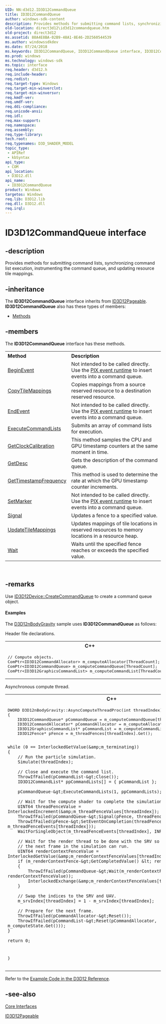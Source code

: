 ```yaml
---
UID: NN:d3d12.ID3D12CommandQueue
title: ID3D12CommandQueue
author: windows-sdk-content
description: Provides methods for submitting command lists, synchronizing command list execution, instrumenting the command queue, and updating resource tile mappings.
old-location: direct3d12\id3d12commandqueue.htm
old-project: direct3d12
ms.assetid: 88A4E8BA-02B9-48A1-8E46-2D2560544539
ms.author: windowssdkdev
ms.date: 07/24/2018
ms.keywords: ID3D12CommandQueue, ID3D12CommandQueue interface, ID3D12CommandQueue interface,described, d3d12/ID3D12CommandQueue, direct3d12.id3d12commandqueue
ms.prod: windows
ms.technology: windows-sdk
ms.topic: interface
req.header: d3d12.h
req.include-header: 
req.redist: 
req.target-type: Windows
req.target-min-winverclnt: 
req.target-min-winversvr: 
req.kmdf-ver: 
req.umdf-ver: 
req.ddi-compliance: 
req.unicode-ansi: 
req.idl: 
req.max-support: 
req.namespace: 
req.assembly: 
req.type-library: 
tech.root: 
req.typenames: D3D_SHADER_MODEL
topic_type:
 - APIRef
 - kbSyntax
api_type:
 - COM
api_location:
 - D3D12.dll
api_name:
 - ID3D12CommandQueue
product: Windows
targetos: Windows
req.lib: D3D12.lib
req.dll: D3D12.dll
req.irql: 
---
```


# ID3D12CommandQueue interface


## -description


Provides methods for submitting command lists, synchronizing command list execution, instrumenting the command queue, and updating resource tile mappings.


## -inheritance

The <b xmlns:loc="http://microsoft.com/wdcml/l10n">ID3D12CommandQueue</b> interface inherits from <a href="https://msdn.microsoft.com/89DC88B4-9DFD-413D-8EB9-91087CC90D18">ID3D12Pageable</a>. <b>ID3D12CommandQueue</b> also has these types of members:
<ul>
<li><a href="https://docs.microsoft.com/">Methods</a></li>
</ul>

## -members

The <b>ID3D12CommandQueue</b> interface has these methods.
<table class="members" id="memberListMethods">
<tr>
<th align="left" width="37%">Method</th>
<th align="left" width="63%">Description</th>
</tr>
<tr data="declared;">
<td align="left" width="37%">
<a href="https://msdn.microsoft.com/09586D24-6D52-49BA-B6C0-793219FAE80C">BeginEvent</a>
</td>
<td align="left" width="63%">
Not intended to be called directly.  Use the
        <a href="https://blogs.msdn.microsoft.com/pix/winpixeventruntime/">PIX event runtime</a> to insert events into a command queue.

</td>
</tr>
<tr data="declared;">
<td align="left" width="37%">
<a href="https://msdn.microsoft.com/FAFA4B5C-EA3C-4209-AB8E-75F3B90F3745">CopyTileMappings</a>
</td>
<td align="left" width="63%">
Copies mappings from a source reserved resource to a destination reserved resource.

</td>
</tr>
<tr data="declared;">
<td align="left" width="37%">
<a href="https://msdn.microsoft.com/CA45061A-3DD6-4FFB-9723-ED33343052F3">EndEvent</a>
</td>
<td align="left" width="63%">
Not intended to be called directly.  Use the
        <a href="https://blogs.msdn.microsoft.com/pix/winpixeventruntime/">PIX event runtime</a> to insert events into a command queue.

</td>
</tr>
<tr data="declared;">
<td align="left" width="37%">
<a href="https://msdn.microsoft.com/653C15CD-0996-4B3B-A5F6-3E85CD0516AD">ExecuteCommandLists</a>
</td>
<td align="left" width="63%">
Submits an array of command lists for execution.

</td>
</tr>
<tr data="declared;">
<td align="left" width="37%">
<a href="https://msdn.microsoft.com/B8E0F8D4-D291-41B5-8E40-0C1FB3DCC253">GetClockCalibration</a>
</td>
<td align="left" width="63%">
This method samples the CPU and GPU timestamp counters at the same moment in time. 

</td>
</tr>
<tr data="declared;">
<td align="left" width="37%">
<a href="https://msdn.microsoft.com/AEEE6B15-AEB0-47C5-A3F8-9957516BFBEE">GetDesc</a>
</td>
<td align="left" width="63%">
Gets the description of the command queue.
        

</td>
</tr>
<tr data="declared;">
<td align="left" width="37%">
<a href="https://msdn.microsoft.com/90D79775-2898-453E-87FB-CD6850829E47">GetTimestampFrequency</a>
</td>
<td align="left" width="63%">
This method is used to determine the rate at which the GPU timestamp counter increments.

</td>
</tr>
<tr data="declared;">
<td align="left" width="37%">
<a href="https://msdn.microsoft.com/993996E9-40B8-4FC6-B1CF-883829F8D1F5">SetMarker</a>
</td>
<td align="left" width="63%">
Not intended to be called directly.  Use the
        <a href="https://blogs.msdn.microsoft.com/pix/winpixeventruntime/">PIX event runtime</a> to insert events into a command queue.

</td>
</tr>
<tr data="declared;">
<td align="left" width="37%">
<a href="https://msdn.microsoft.com/487E2DED-C741-4376-9EE2-3DDD2F4F76BB">Signal</a>
</td>
<td align="left" width="63%">
Updates a fence to a specified value.

</td>
</tr>
<tr data="declared;">
<td align="left" width="37%">
<a href="https://msdn.microsoft.com/8A8017E5-AB55-4660-855B-D6F93F69CB52">UpdateTileMappings</a>
</td>
<td align="left" width="63%">
Updates mappings of tile locations in reserved resources to memory locations in a resource heap.
        

</td>
</tr>
<tr data="declared;">
<td align="left" width="37%">
<a href="https://msdn.microsoft.com/75D494D0-BCEC-453E-AB4F-E57CE2C9B318">Wait</a>
</td>
<td align="left" width="63%">
Waits until the specified fence reaches or exceeds the specified value.

</td>
</tr>
</table> 


## -remarks



Use <a href="https://msdn.microsoft.com/556D068C-9939-4B42-AFC2-4EBB2D7B553B">ID3D12Device::CreateCommandQueue</a> to create a command queue object. 


#### Examples

The <a href="https://msdn.microsoft.com/4C4475D4-534F-484F-8D60-9ACEA09AC109">D3D12nBodyGravity</a> sample uses <b>ID3D12CommandQueue</b> as follows:
        

Header file declarations.

<div class="code"><span codelanguage="ManagedCPlusPlus"><table>
<tr>
<th>C++</th>
</tr>
<tr>
<td>
<pre>// Compute objects.
ComPtr&lt;ID3D12CommandAllocator&gt; m_computeAllocator[ThreadCount];
ComPtr&lt;ID3D12CommandQueue&gt; m_computeCommandQueue[ThreadCount];
ComPtr&lt;ID3D12GraphicsCommandList&gt; m_computeCommandList[ThreadCount];
</pre>
</td>
</tr>
</table></span></div>
Asynchronous compute thread.

<div class="code"><span codelanguage="ManagedCPlusPlus"><table>
<tr>
<th>C++</th>
</tr>
<tr>
<td>
<pre>DWORD D3D12nBodyGravity::AsyncComputeThreadProc(int threadIndex)
{
    ID3D12CommandQueue* pCommandQueue = m_computeCommandQueue[threadIndex].Get();
    ID3D12CommandAllocator* pCommandAllocator = m_computeAllocator[threadIndex].Get();
    ID3D12GraphicsCommandList* pCommandList = m_computeCommandList[threadIndex].Get();
    ID3D12Fence* pFence = m_threadFences[threadIndex].Get();

    while (0 == InterlockedGetValue(&amp;m_terminating))
    {
        // Run the particle simulation.
        Simulate(threadIndex);

        // Close and execute the command list.
        ThrowIfFailed(pCommandList-&gt;Close());
        ID3D12CommandList* ppCommandLists[] = { pCommandList };

        pCommandQueue-&gt;ExecuteCommandLists(1, ppCommandLists);

        // Wait for the compute shader to complete the simulation.
        UINT64 threadFenceValue = InterlockedIncrement(&amp;m_threadFenceValues[threadIndex]);
        ThrowIfFailed(pCommandQueue-&gt;Signal(pFence, threadFenceValue));
        ThrowIfFailed(pFence-&gt;SetEventOnCompletion(threadFenceValue, m_threadFenceEvents[threadIndex]));
        WaitForSingleObject(m_threadFenceEvents[threadIndex], INFINITE);

        // Wait for the render thread to be done with the SRV so that
        // the next frame in the simulation can run.
        UINT64 renderContextFenceValue = InterlockedGetValue(&amp;m_renderContextFenceValues[threadIndex]);
        if (m_renderContextFence-&gt;GetCompletedValue() &lt; renderContextFenceValue)
        {
            ThrowIfFailed(pCommandQueue-&gt;Wait(m_renderContextFence.Get(), renderContextFenceValue));
            InterlockedExchange(&amp;m_renderContextFenceValues[threadIndex], 0);
        }

        // Swap the indices to the SRV and UAV.
        m_srvIndex[threadIndex] = 1 - m_srvIndex[threadIndex];

        // Prepare for the next frame.
        ThrowIfFailed(pCommandAllocator-&gt;Reset());
        ThrowIfFailed(pCommandList-&gt;Reset(pCommandAllocator, m_computeState.Get()));
    }

    return 0;
}
</pre>
</td>
</tr>
</table></span></div>
Refer to the <a href="https://msdn.microsoft.com/C2323482-D06D-43B7-9BDE-BFB9A6A6B70D">Example Code in the D3D12 Reference</a>.

<div class="code"></div>



## -see-also




<a href="https://msdn.microsoft.com/A9BD5910-8FF2-4540-BB8E-E8EA5C10528C">Core Interfaces</a>



<a href="https://msdn.microsoft.com/89DC88B4-9DFD-413D-8EB9-91087CC90D18">ID3D12Pageable</a>
 

 

